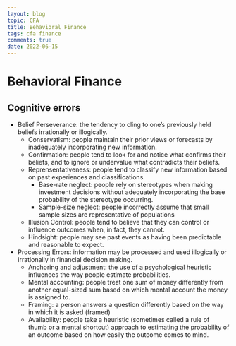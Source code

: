```yaml
---
layout: blog
topic: CFA
title: Behavioral Finance
tags: cfa finance
comments: true
date: 2022-06-15
---
```


# Behavioral Finance

## Cognitive errors

- Belief Perseverance: the tendency to cling to one’s previously held beliefs irrationally or illogically.
  - Conservatism: people maintain their prior views or forecasts by inadequately incorporating new information.
  - Confirmation: people tend to look for and notice what confirms their beliefs, and to ignore or undervalue what contradicts their beliefs.
  - Reprensentativeness: people tend to classify new information based on past experiences and classifications.
    - Base-rate neglect: people rely on stereotypes when making investment decisions without adequately incorporating the base probability of the stereotype occurring.
    - Sample-size neglect: people incorrectly assume that small sample sizes are representative of populations 
  - Illusion Control: people tend to believe that they can control or influence outcomes when, in fact, they cannot.
  - Hindsight: people may see past events as having been predictable and reasonable to expect. 
- Processing Errors: information may be processed and used illogically or irrationally in financial decision making.
  - Anchoring and adjustment: the use of a psychological heuristic influences the way people estimate probabilities. 
  - Mental accounting: people treat one sum of money differently from another equal-sized sum based on which mental account the money is assigned to.
  - Framing: a person answers a question differently based on the way in which it is asked (framed)
  - Availability: people take a heuristic (sometimes called a rule of thumb or a mental shortcut) approach to estimating the probability of an outcome based on how easily the outcome comes to mind.
